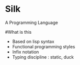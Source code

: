 # Silk
A Programming Language

#What is this

* Based on lisp syntax
* Functional programming styles
* Infix notation
* Typing discipline : static, duck
